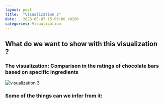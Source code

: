 ```yaml
---
layout: post
title:  "Visualization 3"
date:   2023-05-07 15:00:00 +0200
categories: Visualization
---
```

## What do we want to show with this visualization ? 

### The visualization: Comparison in the ratings of chocolate bars based on specific ingredients
![visualization 3](viz3.jpeg)

### Some of the things can we infer from it: 
